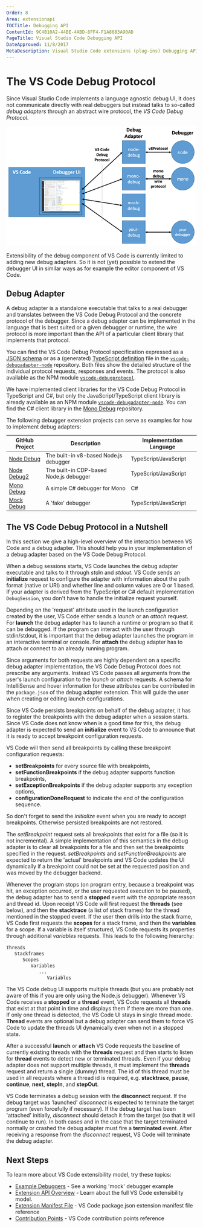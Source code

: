 ```yaml
---
Order: 8
Area: extensionapi
TOCTitle: Debugging API
ContentId: 9C4B10A2-44BE-4ABD-8FF4-F1A8683A90AD
PageTitle: Visual Studio Code Debugging API
DateApproved: 11/8/2017
MetaDescription: Visual Studio Code extensions (plug-ins) Debugging API.
---
```


# The VS Code Debug Protocol

Since Visual Studio Code implements a language agnostic debug UI, it does not communicate directly with real debuggers
but instead talks to so-called *debug adapters* through an abstract wire protocol, the *VS Code Debug Protocol*.

![Debugger Architecture](images/api-debugging/debug-arch.png)

Extensibility of the debug component of VS Code is currently limited to adding new debug adapters.
So it is not (yet) possible to extend the debugger UI in similar ways as for example the editor component of VS Code.

## Debug Adapter

A debug adapter is a standalone executable that talks to a real debugger and translates between the
VS Code Debug Protocol and the concrete protocol of the debugger. Since a debug adapter can be implemented in the language that is best suited or a given debugger or runtime, the wire protocol is more important than the API of a particular client library that implements
that protocol.

You can find the VS Code Debug Protocol specification expressed as a [JSON schema](https://github.com/Microsoft/vscode-debugadapter-node/blob/master/debugProtocol.json) or as a (generated) [TypeScript definition](https://github.com/Microsoft/vscode-debugadapter-node/blob/master/protocol/src/debugProtocol.ts) file in the
[`vscode-debugadapter-node`](https://github.com/Microsoft/vscode-debugadapter-node) repository.
Both files show the detailed structure of the individual protocol requests, responses and events.
The protocol is also available as the NPM module [`vscode-debugprotocol`](https://www.npmjs.com/package/vscode-debugprotocol).

We have implemented client libraries for the VS Code Debug Protocol in TypeScript and C#, but only the JavaScript/TypeScript client library is already available as an NPM module [`vscode-debugadapter-node`](https://github.com/Microsoft/vscode-debugadapter-node). You can find the C# client library in the [Mono Debug](https://github.com/Microsoft/vscode-mono-debug/blob/master/src/DebugSession.cs) repository.

The following debugger extension projects can serve as examples for how to implement debug adapters:

GitHub Project | Description | Implementation Language
--- | --- | ---
[Node Debug](https://github.com/Microsoft/vscode-node-debug.git) | The built-in v8-based Node.js debugger |TypeScript/JavaScript
[Node Debug2](https://github.com/Microsoft/vscode-node-debug2.git) | The built-in CDP-based Node.js debugger |TypeScript/JavaScript
[Mono Debug](https://github.com/Microsoft/vscode-mono-debug.git) | A simple C# debugger for Mono | C#
[Mock Debug](https://github.com/Microsoft/vscode-mock-debug.git) | A 'fake' debugger | TypeScript/JavaScript


## The VS Code Debug Protocol in a Nutshell

In this section we give a high-level overview of the interaction between VS Code and a debug adapter.
This should help you in your implementation of a debug adapter based on the VS Code Debug Protocol.

When a debug sessions starts, VS Code launches the debug adapter executable and talks to it through *stdin* and *stdout*. VS Code sends an **initialize** request to configure the adapter with information about the path format (native or URI) and whether line and column values are 0 or 1 based.
If your adapter is derived from the TypeScript or C# default implementation `DebugSession`, you don't have to handle the initialize request yourself.

Depending on the 'request' attribute used in the launch configuration created by the user, VS Code either sends a *launch* or an *attach* request.
For **launch** the debug adapter has to launch a runtime or program so that it can be debugged.
If the program can interact with the user through stdin/stdout, it is important that the debug adapter launches the program in an interactive terminal or console.
For **attach** the debug adapter has to attach or connect to an already running program.

Since arguments for both requests are highly dependent on a specific debug adapter implementation, the VS Code Debug Protocol does not prescribe any arguments. Instead VS Code passes all arguments from the user's launch configuration to the *launch* or *attach* requests.
A schema for IntelliSense and hover information for these attributes can be contributed in the `package.json` of the debug adapter extension. This will guide the user when creating or editing launch configurations.

Since VS Code persists breakpoints on behalf of the debug adapter, it has to register the breakpoints with the debug adapter when a session starts.
Since VS Code does not know when is a good time for this, the debug adapter is expected to send an **initialize** event to VS Code
to announce that it is ready to accept breakpoint configuration requests.

VS Code will then send all breakpoints by calling these breakpoint configuration requests:

* **setBreakpoints** for every source file with breakpoints,
* **setFunctionBreakpoints** if the debug adapter supports function breakpoints,
* **setExceptionBreakpoints** if the debug adapter supports any exception options,
* **configurationDoneRequest** to indicate the end of the configuration sequence.

So don't forget to send the *initialize* event when you are ready to accept breakpoints. Otherwise persisted breakpoints are not restored.

The *setBreakpoint* request sets all breakpoints that exist for a file (so it is not incremental).
A simple implementation of this semantics in the debug adapter is to clear all breakpoints for a file and then set the breakpoints specified in the request.
*setBreakpoints* and *setFunctionBreakpoints* are expected to return the 'actual' breakpoints and VS Code updates the UI dynamically if a breakpoint could not be set at the requested position and was moved by the debugger backend.

Whenever the program stops (on program entry, because a breakpoint was hit, an exception occurred, or the user requested execution to be paused),
the debug adapter has to send a **stopped** event with the appropriate reason and thread id.
Upon receipt VS Code will first request the **threads** (see below), and then the **stacktrace** (a list of stack frames) for the thread mentioned in the stopped event.
If the user then drills into the stack frame, VS Code first requests the **scopes** for a stack frame, and then the **variables** for a scope.
If a variable is itself structured, VS Code requests its properties through additional *variables* requests.
This leads to the following hierarchy:

```
Threads
   Stackframes
      Scopes
         Variables
            ...
               Variables
```

The VS Code debug UI supports multiple threads (but you are probably not aware of this if you are only using the Node.js debugger). Whenever VS Code receives a **stopped** or a **thread** event, VS Code requests all **threads** that exist at that point in time and displays them if there are more than one. If only one thread is detected, the VS Code UI stays in single thread mode. **Thread** events are optional but a debug adapter can send them to force VS Code to update the threads UI dynamically even when not in a stopped state.

After a successful **launch** or **attach** VS Code requests the baseline of currently existing threads with the **threads** request and then starts to listen for **thread** events to detect new or terminated threads. Even if your debug adapter does not support multiple threads, it must implement the **threads** request and return a single (dummy) thread. The id of this thread must be used in all requests where a thread id is required, e.g. **stacktrace**, **pause**, **continue**, **next**, **stepIn**, and **stepOut**.

VS Code terminates a debug session with the **disconnect** request.
If the debug target was 'launched' *disconnect* is expected to terminate the target program (even forcefully if necessary).
If the debug target has been 'attached' initially, *disconnect* should detach it from the target (so that it will continue to run).
In both cases and in the case that the target terminated normally or crashed the debug adapter must fire a **terminated** event.
After receiving a response from the *disconnect* request, VS Code will terminate the debug adapter.

## Next Steps

To learn more about VS Code extensibility model, try these topics:

* [Example Debuggers](/docs/extensions/example-debuggers.md) - See a working 'mock' debugger example
* [Extension API Overview](/docs/extensionAPI/overview.md) - Learn about the full VS Code extensibility model.
* [Extension Manifest File](/docs/extensionAPI/extension-manifest.md) - VS Code package.json extension manifest file reference
* [Contribution Points](/docs/extensionAPI/extension-points.md) - VS Code contribution points reference
